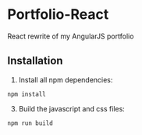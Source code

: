# Portfolio-React
React rewrite of my AngularJS portfolio

## Installation

1. Install all npm dependencies:

  ```
  npm install
  ```

3. Build the javascript and css files:

  ```
  npm run build
  ```

